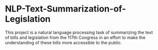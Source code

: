 # NLP-Text-Summarization-of-Legislation
This project is a natural language processing task of summarizing the text of bills and legislation from the 117th Congress in an effort to make the understanding of these bills more accessible to the public.
